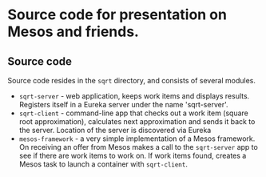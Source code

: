 Source code for presentation on Mesos and friends.
==================================================

Source code
-----------
Source code resides in the `sqrt` directory, and consists of several modules.

- `sqrt-server` - web application, keeps work items and displays results. Registers itself in a Eureka server under the name 'sqrt-server'.
- `sqrt-client` - command-line app that checks out a work item (square root approximation), calculates next approximation and sends it back to the server. Location of the server is discovered via Eureka
- `mesos-framework` - a very simple implementation of a Mesos framework. On receiving an offer from Mesos makes a call to the `sqrt-server` app to see if there are work items to work on. If work items found, creates a Mesos task to launch a container with `sqrt-client`.
